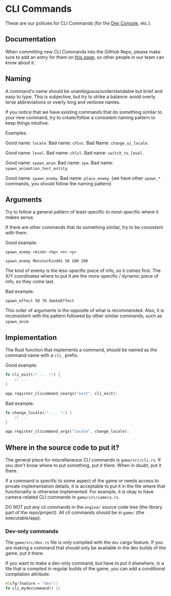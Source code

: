 # CLI Commands

These are our policies for CLI Commands (for the [Dev Console](../tech/cli.md), etc.).

## Documentation

When committing new CLI Commands into the GitHub Repo, please make sure to add
an entry for them on [this page](../tech/cli-ref.md), so other people in our
team can know about it.

## Naming

A command's name should be unambiguous/understandable but brief and easy to type. This
is subjective, but try to strike a balance: avoid overly terse abbreviations or overly
long and verbose names.

If you notice that we have existing commands that do something similar to your new
command, try to create/follow a consistent naming pattern to keep things intuitive.

Examples:

Good name: `locale`. Bad name: `chloc`. Bad Name: `change_ui_locale`.

Good name: `level`. Bad name: `chlvl`. Bad name: `switch_to_level`.

Good name: `spawn_anim`. Bad name: `spa`. Bad name: `spawn_animation_test_entity`.

Good name: `spawn_enemy`. Bad name: `place_enemy`. (we have other `spawn_*` commands,
you should follow the naming pattern)

## Arguments

Try to follow a general pattern of least-specific to most-specific where it makes sense.

If there are other commands that do something similar, try to be consistent with them.

Good example:

```
spawn_enemy <kind> <hp> <x> <y>
```

```
spawn_enemy MonsterKind01 50 100 200
```

The kind of enemy is the less-specific piece of info, so it comes first. The X/Y coordinates
where to put it are the more-specific / dynamic piece of info, so they come last.

Bad example:

```
spawn_effect 50 70 SmokeEffect
```

This order of arguments is the opposite of what is recommended. Also, it is inconsistent
with the pattern followed by other similar commands, such as `spawn_anim`.

## Implementation

The Rust function that implements a command, should be named as the command name with a `cli_` prefix.

Good example:

```rust
fn cli_exit(/* ... */) {
    // ...
}

app.register_clicommand_noargs("exit", cli_exit);
```

Bad example:

```rust
fn change_locale(/* ... */) {
    // ...
}

app.register_clicommand_args("locale", change_locale);
```

## Where in the source code to put it?

The general place for miscellaneous CLI commands is `game/src/cli.rs`.
If you don't know where to put something, put it there. When in doubt, put it there.

If a command is specific to some aspect of the game or needs access to private
implementation details, it is acceptable to put it in the file where that
functionality is otherwise implemented. For example, it is okay to have
camera-related CLI commands in `game/src/camera.rs`.

DO NOT put any cli commands in the `engine/` source code tree (the library part of
the repo/project). All cli commands should be in `game/` (the executable/app).

### Dev-only commands

The `game/src/dev.rs` file is only compiled with the `dev` cargo feature. If
you are making a command that should only be available in the dev builds of the
game, put it there.

If you want to make a dev-only command, but have to put it elsewhere, in a file
that is compiled in regular builds of the game, you can add a conditional compilation
attribute:

```rust
#[cfg(feature = "dev")]
fn cli_mydevcommand() {}
```
